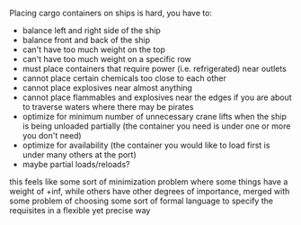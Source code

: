 Placing cargo containers on ships is hard, you have to:
+ balance left and right side of the ship
+ balance front and back of the ship
+ can't have too much weight on the top
+ can't have too much weight on a specific row
+ must place containers that require power (i.e. refrigerated) near outlets
+ cannot place certain chemicals too close to each other
+ cannot place explosives near almost anything
+ cannot place flammables and explosives near the edges if you are about to traverse waters where there may be pirates
+ optimize for minimum number of unnecessary crane lifts when the ship is being unloaded partially (the container you need is under one or more you don't need)
+ optimize for availability (the container you would like to load first is under many others at the port)
+ maybe partial loads/reloads?

this feels like some sort of minimization problem where some things have a weight of +inf, while others have other degrees of importance, merged with some problem of choosing some sort of formal language to specify the requisites in a flexible yet precise way